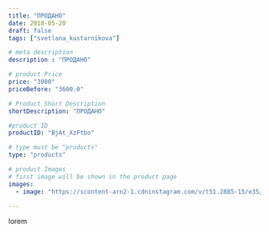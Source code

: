 ```yaml
---
title: "ПРОДАНО"
date: 2018-05-20
draft: false
tags: ["svetlana_kustarnikova"]

# meta description
description : "ПРОДАНО"

# product Price
price: "3000"
priceBefore: "3600.0"

# Product Short Description
shortDescription: "ПРОДАНО"

#product ID
productID: "BjAt_XzFtbo"

# type must be "products"
type: "products"

# product Images
# first image will be shown in the product page
images:
  - image: "https://scontent-arn2-1.cdninstagram.com/v/t51.2885-15/e35/31939344_2053920331531048_1282380997253398528_n.jpg?se=7&tp=1&_nc_ht=scontent-arn2-1.cdninstagram.com&_nc_cat=104&_nc_ohc=u-uRlX96bMsAX9JxoQ2&ccb=7-4&oh=c871bfaf17819c3cc1358435bd7ade1b&oe=60843835&ig_cache_key=MTc4MzYyNzcxOTQxMTk0NzI0MA%3D%3D.2-ccb7-4"

---
```

lorem

